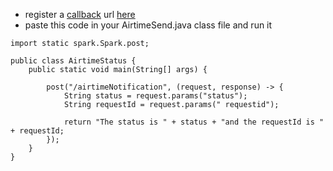 - register a [callback](https://en.wikipedia.org/wiki/Callback_(computer_programming)) url [here](https://account.africastalking.com/airtime/callback)
- paste this code in your AirtimeSend.java class file and run it

```
import static spark.Spark.post;

public class AirtimeStatus {
    public static void main(String[] args) {

        post("/airtimeNotification", (request, response) -> {
            String status = request.params("status");
            String requestId = request.params(" requestid");

            return "The status is " + status + "and the requestId is " + requestId;
        });
    }
}

```
